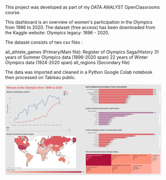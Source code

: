 This project was developed as part of my DATA ANALYST OpenClassrooms course.

This dashboard is an overview of women's participation in the Olympics from 1986 to 2020.
The dataset (free access) has been downloaded from the Kaggle website: Olympics legacy: 1896 - 2020. 

The dataset consists of two csv files :

all_athlete_games (Primary/Main file): Register of Olympics Saga/History
    31 years of Summer Olympics data (1896-2020 span)
    22 years of Winter Olympics data (1924-2020 span)
all_regions (Secondary file)

The data was imported and cleaned in a Python Google Colab notebook then processed on Tableau public.

![DB Tableau](https://github.com/DominiqueOstinet/Tableau-public/blob/main/DB%20Tableau.png)
